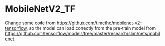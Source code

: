 # MobileNetV2_TF
Change some code from https://github.com/timctho/mobilenet-v2-tensorflow, so the model can load correctly from the pre-train model from https://github.com/tensorflow/models/tree/master/research/slim/nets/mobilenet.
